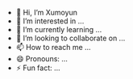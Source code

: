 - 👋 Hi, I’m Xumoyun
- 👀 I’m interested in ...
- 🌱 I’m currently learning ...
- 💞️ I’m looking to collaborate on ...
- 📫 How to reach me ...
- 😄 Pronouns: ...
- ⚡ Fun fact: ...

<!---
XumoyunObloqulov/XumoyunObloqulov is a ✨ special ✨ repository because its `README.md` (this file) appears on your GitHub profile.
You can click the Preview link to take a look at your changes.
--->

